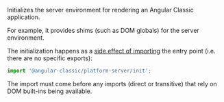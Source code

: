 Initializes the server environment for rendering an Angular Classic application.

For example, it provides shims (such as DOM globals) for the server environment.

The initialization happens as a [side effect of importing](https://developer.mozilla.org/en-US/docs/Web/JavaScript/Reference/Statements/import#import_a_module_for_its_side_effects_only) the entry point (i.e. there are no specific exports):

```ts
import '@angular-classic/platform-server/init';
```

<div class="alert is-important">

  The import must come before any imports (direct or transitive) that rely on DOM built-ins being available.

</div>
